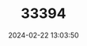 ---
title: "33394"
category: "Hopea samarensis"
draft: false
date: 2024-02-22 13:03:50
languages:
  Filipino; Pilipino: ["Samar Gisok"]
---